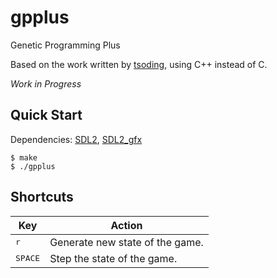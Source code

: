 # gpplus
Genetic Programming Plus

Based on the work written by [tsoding], using C++ instead of C.


*Work in Progress*

## Quick Start

Dependencies: [SDL2], [SDL2_gfx]

```console
$ make
$ ./gpplus

```

## Shortcuts

| Key              | Action                          |
|------------------|---------------------------------|
| <kbd>r</kbd>     | Generate new state of the game. |
| <kbd>SPACE</kbd> | Step the state of the game.     |



[tsoding]: https://github.com/tsoding/gp
[SDL2]: https://libsdl.org
[SDL2_gfx]: https://github.com/ferzkopp/SDL2_gfx
